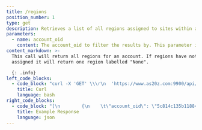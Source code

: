```yaml
---
title: /regions
position_number: 1
type: get
description: Retrieves a list of all regions assigned to sites within an account.
parameters:
  - name: account_oid
    content: The account_oid to filter the results by. This parameter is optional.
content_markdown: >-
  This call will return all regions for an account. If regions have not been
  assigned it will return one region labelled "None".

  {: .info}
left_code_blocks:
  - code_block: "curl -X 'GET' \\\r\n  'https://www.as20z.com:9900/api/v1.0/regions?account_oid=5c812m4e5b11884e6be47904' \\\r\n  -H 'accept: application/json' \\\r\n  -H 'Authorization: Bearer YOUR_JWT_TOKEN'"
    title: Curl
    language: bash
right_code_blocks:
  - code_block: "[\n        {\n    \t\"account_oid\": \"5c814c135b11884e70e8643c\",\n    \t\"region_desc\": \"Example Description 1\",\n    \t\"region_info\": \"Example Info 1\",\n\t    \"region_name\": \"Example Name 1\",\n\t    \"region_oid\": \"6g814c159doe884e70e8643c \",\n\t    \"site_count\": 100\n        },\n        {\n    \t\"account_oid\": \"5c814c135b11884e70e8643c\",\n    \t\"region_desc\": \"Example Description 2\",\n    \t\"region_info\": \"Example Info 2\",\n\t    \"region_name\": \"Example Name 2\",\n\t    \"region_oid\": \"6g814c159doe884e70e8643c \",\n\t    \"site_count\": 60\n        },\n        ...\n\n]"
    title: Example Response
    language: json
---
```

